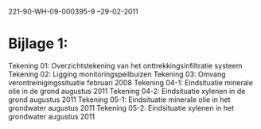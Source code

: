  221-90-WH-09-000395-9 –29-02-2011 

# Bijlage 1: 

Tekening 01: Overzichtstekening van het onttrekkingsinfiltratie systeem Tekening 02: Ligging monitoringspeilbuizen Tekening 03: Omvang verontreinigingssituatie februari 2008 Tekening 04-1: Eindsituatie minerale olie in de grond augustus 2011 Tekening 04-2: Eindsituatie xylenen in de grond augustus 2011 Tekening 05-1: Eindsituatie minerale olie in het grondwater augustus 2011 Tekening 05-2: Eindsituatie xylenen in het grondwater augustus 2011 









